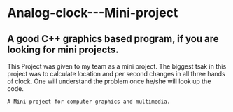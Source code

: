 # Analog-clock---Mini-project
## A good C++ graphics based program, if you are looking for mini projects.
This Project was given to my team as a mini project. The biggest tsak in this project was to calculate location and per second changes in all three hands of clock.
One will understand the problem once he/she will look up the code.

```
A Mini project for computer graphics and multimedia.
```
